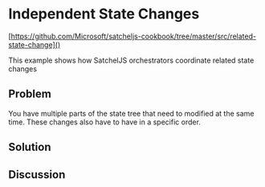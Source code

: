 # Independent State Changes
[https://github.com/Microsoft/satcheljs-cookbook/tree/master/src/related-state-change]()

This example shows how SatchelJS orchestrators coordinate related state changes

## Problem
You have multiple parts of the state tree that need to modified at the same time. These changes also have to have in a specific order.

## Solution


## Discussion
